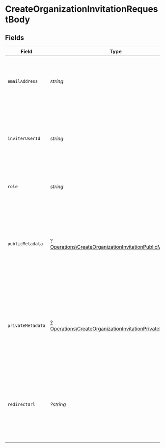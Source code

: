 # CreateOrganizationInvitationRequestBody


## Fields

| Field                                                                                                                                    | Type                                                                                                                                     | Required                                                                                                                                 | Description                                                                                                                              |
| ---------------------------------------------------------------------------------------------------------------------------------------- | ---------------------------------------------------------------------------------------------------------------------------------------- | ---------------------------------------------------------------------------------------------------------------------------------------- | ---------------------------------------------------------------------------------------------------------------------------------------- |
| `emailAddress`                                                                                                                           | *string*                                                                                                                                 | :heavy_check_mark:                                                                                                                       | The email address of the new member that is going to be invited to the organization                                                      |
| `inviterUserId`                                                                                                                          | *string*                                                                                                                                 | :heavy_check_mark:                                                                                                                       | The ID of the user that invites the new member to the organization.<br/>Must be an administrator in the organization.                    |
| `role`                                                                                                                                   | *string*                                                                                                                                 | :heavy_check_mark:                                                                                                                       | The role of the new member in the organization                                                                                           |
| `publicMetadata`                                                                                                                         | [?Operations\CreateOrganizationInvitationPublicMetadata](../../Models/Operations/CreateOrganizationInvitationPublicMetadata.md)          | :heavy_minus_sign:                                                                                                                       | Metadata saved on the organization invitation, read-only from the Frontend API and fully accessible (read/write) from the Backend API.   |
| `privateMetadata`                                                                                                                        | [?Operations\CreateOrganizationInvitationPrivateMetadata](../../Models/Operations/CreateOrganizationInvitationPrivateMetadata.md)        | :heavy_minus_sign:                                                                                                                       | Metadata saved on the organization invitation, fully accessible (read/write) from the Backend API but not visible from the Frontend API. |
| `redirectUrl`                                                                                                                            | *?string*                                                                                                                                | :heavy_minus_sign:                                                                                                                       | Optional URL that the invitee will be redirected to once they accept the invitation by clicking the join link in the invitation email.   |